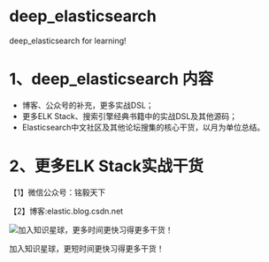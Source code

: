 # deep_elasticsearch
deep_elasticsearch for learning!

# 1、deep_elasticsearch 内容
- 博客、公众号的补充，更多实战DSL；
- 更多ELK Stack、搜索引擎经典书籍中的实战DSL及其他源码；
- Elasticsearch中文社区及其他论坛搜集的核心干货，以月为单位总结。



# 2、更多ELK Stack实战干货

【1】微信公众号：铭毅天下

【2】博客:elastic.blog.csdn.net

![加入知识星球，更多时间更快习得更多干货！](https://github.com/laoyang360/deep_elasticsearch/blob/master/20180308060649363.png)

加入知识星球，更短时间更快习得更多干货！
